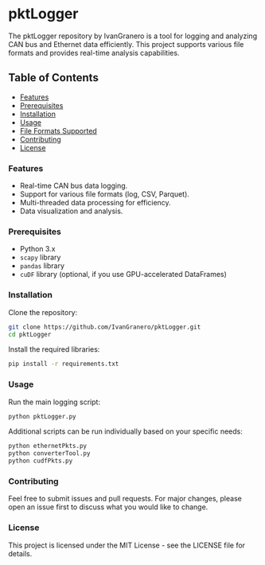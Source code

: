 # pktLogger

The pktLogger repository by IvanGranero is a tool for logging and analyzing CAN bus and Ethernet data efficiently. This project supports various file formats and provides real-time analysis capabilities.

## Table of Contents
- [Features](#features)
- [Prerequisites](#prerequisites)
- [Installation](#installation)
- [Usage](#usage)
- [File Formats Supported](#file-formats-supported)
- [Contributing](#contributing)
- [License](#license)

### Features

- Real-time CAN bus data logging.
- Support for various file formats (log, CSV, Parquet).
- Multi-threaded data processing for efficiency.
- Data visualization and analysis.

### Prerequisites

- Python 3.x
- `scapy` library
- `pandas` library
- `cuDF` library (optional, if you use GPU-accelerated DataFrames)

### Installation

Clone the repository:
```bash
git clone https://github.com/IvanGranero/pktLogger.git
cd pktLogger
```
Install the required libraries:
```bash
pip install -r requirements.txt
```

### Usage
Run the main logging script:
```bash
python pktLogger.py
```
Additional scripts can be run individually based on your specific needs:
```bash
python ethernetPkts.py
python converterTool.py
python cudfPkts.py
```

### Contributing
Feel free to submit issues and pull requests. For major changes, please open an issue first to discuss what you would like to change.

### License
This project is licensed under the MIT License - see the LICENSE file for details.

